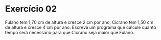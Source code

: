 # Exercício 02
Fulano tem 1,70 cm de altura e cresce 2 cm por ano, Cicrano tem 1,50 cm de altura e cresce 4 cm por ano. Escreva um programa que calcule quanto tempo será necessário para que Cicrano seja maior que Fulano.